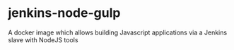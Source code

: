 # jenkins-node-gulp

A docker image which allows building Javascript applications via a Jenkins slave with NodeJS tools